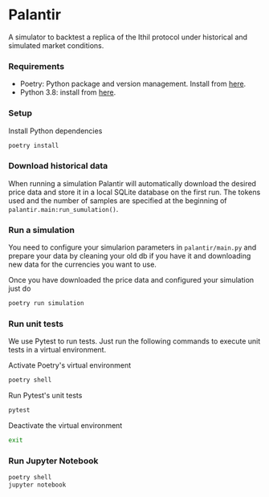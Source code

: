 # Palantir

A simulator to backtest a replica of the Ithil protocol under historical and simulated market conditions.

### Requirements

- Poetry: Python package and version management. Install from [here](https://python-poetry.org/docs/#installation).
- Python 3.8: install from [here](https://www.python.org/downloads/).

### Setup

Install Python dependencies

```bash
poetry install
```

### Download historical data

When running a simulation Palantir will automatically download the desired price data and store it in a local SQLite database on the first run.
The tokens used and the number of samples are specified at the beginning of `palantir.main:run_sumulation()`.

### Run a simulation

You need to configure your simularion parameters in `palantir/main.py` and prepare your data by cleaning your old db if you have it and downloading new data for the currencies you want to use.

Once you have downloaded the price data and configured your simulation just do

```bash
poetry run simulation
```

### Run unit tests

We use Pytest to run tests. Just run the following commands to execute unit tests in a virtual environment.

Activate Poetry's virtual environment

```bash
poetry shell
```

Run Pytest's unit tests

```bash
pytest
```

Deactivate the virtual environment

```bash
exit
```

### Run Jupyter Notebook

```bash
poetry shell
jupyter notebook
```
